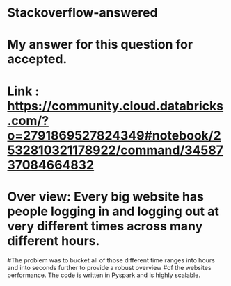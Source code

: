 # Stackoverflow-answered
# My answer for this question for accepted.
# Link : https://community.cloud.databricks.com/?o=2791869527824349#notebook/2532810321178922/command/3458737084664832
# Over view: Every big website has people logging in and logging out at very different times across many different hours.
#The problem was to bucket all of those different time ranges into hours and into seconds further to provide a robust overview
#of the websites performance. The code is written in Pyspark and is highly scalable.
